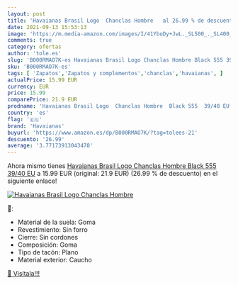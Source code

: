 ```yaml
---
layout: post
title: 'Havaianas Brasil Logo  Chanclas Hombre   al 26.99 % de descuento'
date: 2021-09-13 15:53:13
image: 'https://m.media-amazon.com/images/I/41YboDy+JwL._SL500_._SL400_.jpg'
comments: true
category: ofertas
author: 'tole.es'
slug: 'B000RMAO7K-es Havaianas Brasil Logo Chanclas Hombre Black 555 39/40 EU'
sku: 'B000RMAO7K-es'
tags: [ 'Zapatos','Zapatos y complementos','chanclas','havaianas', ]
actualPrice: 15.99 EUR
currency: EUR
price: 15.99
comparePrice: 21.9 EUR
prodname: 'Havaianas Brasil Logo  Chanclas Hombre  Black 555  39/40 EU'
country: 'es'
flag: '🇪🇸'
brand: 'Havaianas'
buyurl: 'https://www.amazon.es/dp/B000RMAO7K/?tag=tolees-21'
descuento: '26.99'
average: '3.77173913043478'
---
```


Ahora mismo tienes [Havaianas Brasil Logo  Chanclas Hombre  Black 555  39/40 EU](https://www.amazon.es/dp/B000RMAO7K/?tag=tolees-21) a 15.99 EUR (original: 21.9 EUR) (26.99 %  de descuento) en el siguiente enlace!

[![Havaianas Brasil Logo  Chanclas Hombre  ](https://m.media-amazon.com/images/I/41YboDy+JwL._SL500_._SL400_.jpg)](https://www.amazon.es/dp/B000RMAO7K/?tag=tolees-21)

🔎:

- Material de la suela: Goma
- Revestimiento: Sin forro
- Cierre: Sin cordones
- Composición: Goma
- Tipo de tacón: Plano
- Material exterior: Caucho

[🛒 Visítala!!!](https://www.amazon.es/dp/B000RMAO7K/?tag=tolees-21)
